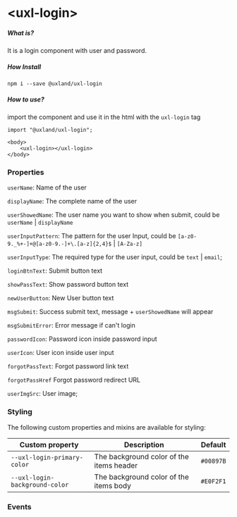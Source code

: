 # \<uxl-login\>

##### What is?

It is a login component with user and password.

##### How Install

```
npm i --save @uxland/uxl-login
```

##### How to use?

import the component and use it in the html with the `uxl-login` tag

```
import "@uxland/uxl-login";

<body>
    <uxl-login></uxl-login>
</body>
```

### Properties
  `userName`: Name of the user

  `displayName`: The complete name of the user

  `userShowedName`: The user name you want to show when submit, could be ``userName`` | ``displayName``

  `userInputPattern`: The pattern for the user Input, could be ``[a-z0-9._%+-]+@[a-z0-9.-]+\.[a-z]{2,4}$`` | ``[A-Za-z]``

  `userInputType`: The required type for the user input, could be ``text`` | ``email``;

  `loginBtnText`: Submit button text

  `showPassText`: Show password button text

  `newUserButton`: New User button text

  `msgSubmit`: Success submit text, message + `userShowedName` will appear

  `msgSubmitError`: Error message if can't login

  `passwordIcon`: Password icon inside password input
  
  `userIcon`: User icon inside user input

  `forgotPassText`: Forgot password link text

  `forgotPassHref` Forgot password redirect URL

  `userImgSrc`: User image;
  
  

### Styling
The following custom properties and mixins are available for styling:

| Custom property | Description | Default |
| --- | --- | --- |
| `--uxl-login-primary-color` | The background color of the items header | `#00897B` |
| `--uxl-login-background-color` | The background color of the items body | `#E0F2F1` |


### Events

